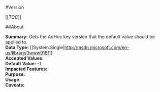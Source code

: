 #Version

[[_TOC_]]

##About

**Summary:**  Gets the AdHoc key version that the default value should be applied to.   
**Data Type:** [[System.Single|http://msdn.microsoft.com/en-us/library/3www918f]]  
**Accepted Values:**   
**Default Value:** -1  
**Impacted Features:**   
**Purpose:**   
**Usage:**   
**Caveats:**   


